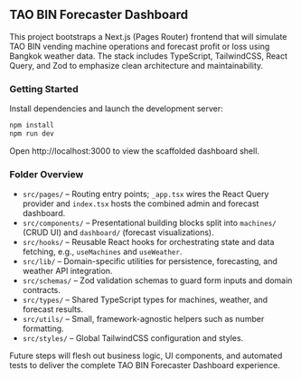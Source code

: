 ## TAO BIN Forecaster Dashboard

This project bootstraps a Next.js (Pages Router) frontend that will simulate TAO BIN vending machine operations and forecast profit or loss using Bangkok weather data. The stack includes TypeScript, TailwindCSS, React Query, and Zod to emphasize clean architecture and maintainability.

<!-- ใช้ font และ สี จากใน website หลัก -->

### Getting Started

Install dependencies and launch the development server:

```bash
npm install
npm run dev
```

Open http://localhost:3000 to view the scaffolded dashboard shell.

### Folder Overview

- `src/pages/` – Routing entry points; `_app.tsx` wires the React Query provider and `index.tsx` hosts the combined admin and forecast dashboard.
- `src/components/` – Presentational building blocks split into `machines/` (CRUD UI) and `dashboard/` (forecast visualizations).
- `src/hooks/` – Reusable React hooks for orchestrating state and data fetching, e.g., `useMachines` and `useWeather`.
- `src/lib/` – Domain-specific utilities for persistence, forecasting, and weather API integration.
- `src/schemas/` – Zod validation schemas to guard form inputs and domain contracts.
- `src/types/` – Shared TypeScript types for machines, weather, and forecast results.
- `src/utils/` – Small, framework-agnostic helpers such as number formatting.
- `src/styles/` – Global TailwindCSS configuration and styles.

Future steps will flesh out business logic, UI components, and automated tests to deliver the complete TAO BIN Forecaster Dashboard experience.
